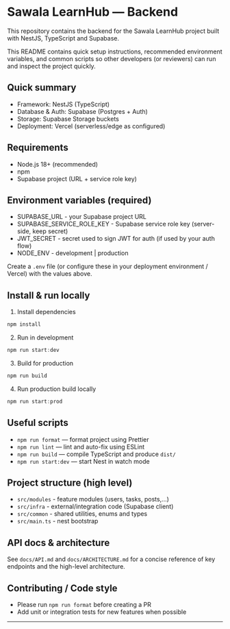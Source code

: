 # Sawala LearnHub — Backend

This repository contains the backend for the Sawala LearnHub project built with NestJS, TypeScript and Supabase.

This README contains quick setup instructions, recommended environment variables, and common scripts so other developers (or reviewers) can run and inspect the project quickly.

## Quick summary
- Framework: NestJS (TypeScript)
- Database & Auth: Supabase (Postgres + Auth)
- Storage: Supabase Storage buckets
- Deployment: Vercel (serverless/edge as configured)

## Requirements
- Node.js 18+ (recommended)
- npm
- Supabase project (URL + service role key)

## Environment variables (required)
- SUPABASE_URL - your Supabase project URL
- SUPABASE_SERVICE_ROLE_KEY - Supabase service role key (server-side, keep secret)
- JWT_SECRET - secret used to sign JWT for auth (if used by your auth flow)
- NODE_ENV - development | production

Create a `.env` file (or configure these in your deployment environment / Vercel) with the values above.

## Install & run locally
1. Install dependencies

```powershell
npm install
```

2. Run in development

```powershell
npm run start:dev
```

3. Build for production

```powershell
npm run build
```

4. Run production build locally

```powershell
npm run start:prod
```

## Useful scripts
- `npm run format` — format project using Prettier
- `npm run lint` — lint and auto-fix using ESLint
- `npm run build` — compile TypeScript and produce `dist/`
- `npm run start:dev` — start Nest in watch mode

## Project structure (high level)
- `src/modules` - feature modules (users, tasks, posts,...)
- `src/infra` - external/integration code (Supabase client)
- `src/common` - shared utilities, enums and types
- `src/main.ts` - nest bootstrap

## API docs & architecture
See `docs/API.md` and `docs/ARCHITECTURE.md` for a concise reference of key endpoints and the high-level architecture.

## Contributing / Code style
- Please run `npm run format` before creating a PR
- Add unit or integration tests for new features when possible

---